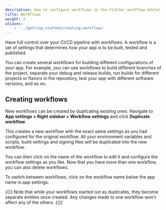 ```yaml
---
description: How to configure workflows in the Flutter workflow editor
title: Workflows
weight: 2
aliases:
    - '../getting-started/creating-workflows'
---
```


Have full control over your CI/CD pipeline with workflows. A workflow is a set of settings that determines how your app is to be built, tested and published. 

You can create several workflows for building different configurations of your app. For example, you can use workflows to build different branches of the project, separate your debug and release builds, run builds for different projects or flavors in the repository, test your app with different software versions, and so on.

## Creating workflows

New workflows can be created by duplicating existing ones. Navigate to **App settings > Right sidebar > Workflow settings** and click **Duplicate workflow**.

This creates a new workflow with the exact same settings as you had configured for the original workflow. All your environment variables and scripts, build settings and signing files will be duplicated into the new workflow.

You can then click on the name of the workflow to edit it and configure the workflow settings as you like. Now that you have more than one workflow, you can also delete workflows.

To switch between workflows, click on the workflow name below the app name in app settings.

{{<notebox>}}
Note that while your workflows started out as duplicates, they become separate entities once created. Any changes made to one workflow won't affect any of the others.
{{</notebox>}}
